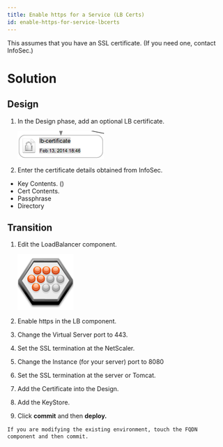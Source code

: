 ```yaml
---
title: Enable https for a Service (LB Certs)
id: enable-https-for-service-lbcerts
---
```


This assumes that you have an SSL certificate. (If you need one, contact InfoSec.)

# Solution

## Design

1. In the Design phase, add an optional LB certificate.
    
    ![](../../assets/local/images/lb-certificate.png)
    
2. Enter the certificate details obtained from InfoSec.
  * Key Contents. ()
  * Cert Contents.
  * Passphrase
  * Directory

## Transition

1. Edit the LoadBalancer component.
    
    ![](../../assets/local/images/lb.png)
    
  1. Enable https in the LB component.
  2. Change the Virtual Server port to 443.
2. Set the SSL termination at the NetScaler.   
3. Change the Instance (for your server) port to 8080     
  1. Set the SSL termination at the server or Tomcat.
  2. Add the Certificate into the Design.
  3. Add the KeyStore.
  4. Click **commit** and then **deploy.**  
    
    If you are modifying the existing environment, touch the FQDN component and then commit.



